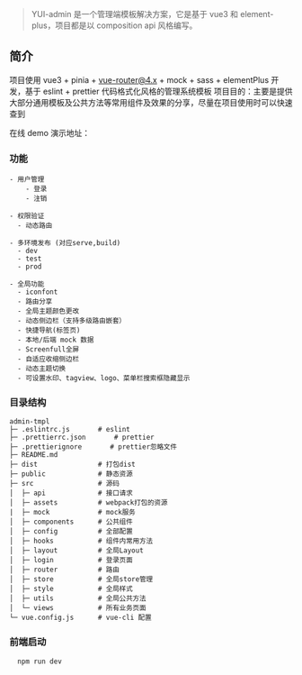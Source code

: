 

> YUI-admin 是一个管理端模板解决方案，它是基于 vue3 和 element-plus，项目都是以 composition api 风格编写。

## 简介

项目使用 vue3 + pinia + vue-router@4.x + mock + sass + elementPlus 开发，基于 eslint + prettier 代码格式化风格的管理系统模板
项目目的：主要是提供大部分通用模板及公共方法等常用组件及效果的分享，尽量在项目使用时可以快速查到

在线 demo 演示地址：

### 功能

```text
- 用户管理
	- 登录
	- 注销

- 权限验证
  - 动态路由

- 多环境发布 (对应serve,build)
  - dev
  - test
  - prod

- 全局功能
  - iconfont
  - 路由分享
  - 全局主题颜色更改
  - 动态侧边栏（支持多级路由嵌套）
  - 快捷导航(标签页)
  - 本地/后端 mock 数据
  - Screenfull全屏
  - 自适应收缩侧边栏
  - 动态主题切换
  - 可设置水印、tagview、logo、菜单栏搜索框隐藏显示

```

### 目录结构

```
admin-tmpl
├─ .eslintrc.js       # eslint
├─ .prettierrc.json       # prettier
├─ .prettierignore       # prettier忽略文件
├─ README.md
├─ dist               # 打包dist
├─ public             # 静态资源
├─ src                # 源码
│  ├─ api             # 接口请求
│  ├─ assets          # webpack打包的资源
|  ├─ mock            # mock服务
│  ├─ components      # 公共组件
│  ├─ config          # 全部配置
│  ├─ hooks           # 组件内常用方法
│  ├─ layout          # 全局Layout
│  ├─ login           # 登录页面
│  ├─ router          # 路由
│  ├─ store           # 全局store管理
│  ├─ style           # 全局样式
│  ├─ utils           # 全局公共方法
│  └─ views           # 所有业务页面
└─ vue.config.js      # vue-cli 配置

```

### 前端启动

```
  npm run dev
```
